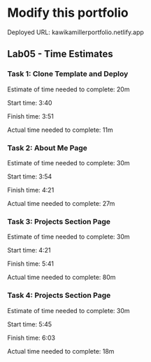 # Modify this portfolio

Deployed URL: kawikamillerportfolio.netlify.app



## Lab05 - Time Estimates

### Task 1: Clone Template and Deploy

Estimate of time needed to complete: 20m

Start time: 3:40

Finish time: 3:51

Actual time needed to complete: 11m

### Task 2: About Me Page

Estimate of time needed to complete: 30m

Start time: 3:54

Finish time: 4:21

Actual time needed to complete: 27m

### Task 3: Projects Section Page

Estimate of time needed to complete: 30m

Start time: 4:21

Finish time: 5:41

Actual time needed to complete: 80m

### Task 4: Projects Section Page

Estimate of time needed to complete: 30m

Start time: 5:45

Finish time: 6:03

Actual time needed to complete: 18m